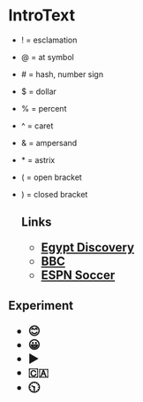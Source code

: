 # IntroText

- \! = esclamation
- \@ = at symbol
- \# = hash, number sign
- \$ = dollar 
- \% = percent
- \^ = caret
- \& = ampersand
- \* = astrix
- \( = open bracket
- \) = closed bracket

  <h2>Links
    
    - [Egypt Discovery](https://www.msn.com/en-ca/news/world/egyptian-pyramids-were-built-using-an-incredibly-clever-machine-new-research-suggests/ar-AA1qTlMU?ocid=msedgntp&pc=U531&cvid=3c46c91f7f0c42d4b51bb3326731b647&ei=11)
    - [BBC](https://www.bbc.com/news)
    - [ESPN Soccer](https://www.espn.com/soccer/)
 
<h2>Experiment   

  - :blush:
  - 😀
  - ▶️
  - 🇨🇦
  - 🕥
    
  
